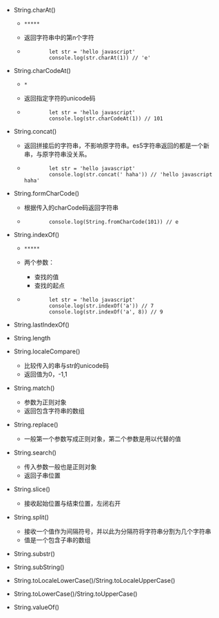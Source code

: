 - String.charAt()

  - `*****`

  - 返回字符串中的第n个字符

  - ```
            let str = 'hello javascript'
            console.log(str.charAt(1)) // 'e'
    ```

- String.charCodeAt()

  - `*`

  - 返回指定字符的unicode码

  - ```
            let str = 'hello javascript'
            console.log(str.charCodeAt(1)) // 101
    ```

- String.concat()

  - 返回拼接后的字符串，不影响原字符串。es5字符串返回的都是一个新串，与原字符串没关系。

  - ```
            let str = 'hello javascript'
            console.log(str.concat(' haha')) // 'hello javascript haha'
    ```

- String.formCharCode()

  - 根据传入的charCode码返回字符串

  - ```
            console.log(String.fromCharCode(101)) // e
    ```

- String.indexOf()

  - `*****`

  - 两个参数：

    - 查找的值
    - 查找的起点

  - ```
            let str = 'hello javascript'
            console.log(str.indexOf('a')) // 7
            console.log(str.indexOf('a', 8)) // 9
    ```

- String.lastIndexOf()

- String.length

- String.localeCompare()

  - 比较传入的串与str的unicode码
  - 返回值为0，-1,1
  
- String.match()

  - 参数为正则对象
  - 返回包含字符串的数组

- String.replace()

  - 一般第一个参数写成正则对象，第二个参数是用以代替的值

- String.search()

  - 传入参数一般也是正则对象
  - 返回子串位置

- String.slice()

  - 接收起始位置与结束位置，左闭右开

- String.split()

  - 接收一个值作为间隔符号，并以此为分隔符将字符串分割为几个字符串
  - 值是一个包含子串的数组

- String.substr()

- String.subString()

- String.toLocaleLowerCase()/String.toLocaleUpperCase()

- String.toLowerCase()/String.toUpperCase()

- String.valueOf()